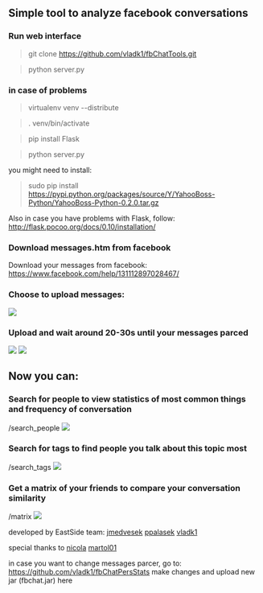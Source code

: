 ## Simple tool to analyze facebook conversations

### Run web interface 
> git clone https://github.com/vladk1/fbChatTools.git

> python server.py

### in case of problems
> virtualenv venv --distribute

> . venv/bin/activate

> pip install Flask

> python server.py

you might need to install:
> sudo pip install https://pypi.python.org/packages/source/Y/YahooBoss-Python/YahooBoss-Python-0.2.0.tar.gz

Also in case you have problems with Flask, follow:
http://flask.pocoo.org/docs/0.10/installation/

### Download messages.htm from facebook
Download your messages from facebook: https://www.facebook.com/help/131112897028467/

### Choose to upload messages:
![](http://s2.postimg.org/ok79yo84p/Screen_Shot_2015_03_30_at_14_04_30.png)

### Upload and wait around 20-30s until your messages parced 
![](http://s28.postimg.org/4r8q1aqkd/Screen_Shot_2015_03_30_at_14_04_42.png)
![](http://oi58.tinypic.com/2s85pa9.jpg)

## Now you can:


### Search for people to view statistics of most common things and frequency of conversation
/search_people
![](http://i60.tinypic.com/x5s8rm.png)



### Search for tags to find people you talk about this topic most
/search_tags
![](http://i60.tinypic.com/2s9rket.png)



### Get a matrix of your friends to compare your conversation similarity
/matrix
![](http://i60.tinypic.com/e6xb4k.png)

developed by EastSide team: [jmedvesek](https://github.com/jmedvesek) [ppalasek](https://github.com/ppalasek) [vladk1](https://github.com/vladk1)

special thanks to [nicola](https://github.com/nicola) [martol01](https://github.com/martol01)

in case you want to change messages parcer, go to:
https://github.com/vladk1/fbChatPersStats
make changes and upload new jar (fbchat.jar) here
